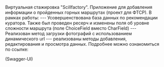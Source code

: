 Виртуальная стажировка "Scillfactory". Приложение для добавления информации о пройденных горных маршрутах (проект для ФТСР).
В рамках работы:
 ---  Усовершенствована база данных по рекомендации куратора. Также был проведен ресерч и изменены поля об уровне сложности маршрута
 (поле ChoiceField вместо CharField)
 --- Реализован метод загрузки фотографий с использованием динамического url
 --- реализованы методы добавления, редактирования и просмотра данных. Подробнее можно ознакомиться по ссылке:
 
 (Swagger-UI)
